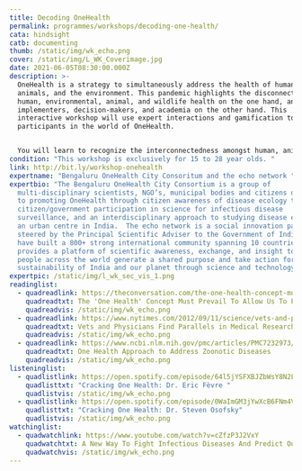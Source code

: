 ```yaml
---
title: Decoding OneHealth
permalink: programmes/workshops/decoding-one-health/
cata: hindsight
catb: documenting
thumb: /static/img/wk_echo.png
cover: /static/img/L_WK_Coverimage.jpg
date: 2021-06-05T08:30:00.000Z
description: >-
  OneHealth is a strategy to simultaneously address the health of humans,
  animals, and the environment. This pandemic highlights the disconnect among
  human, environmental, animal, and wildlife health on the one hand, and
  implementers, decision-makers, and academia on the other hand. This
  interactive workshop will use expert interactions and gamification to engage
  participants in the world of OneHealth.  


  You will learn to recognize the interconnectedness amongst human, animal and environmental health, identify the need for and use of current OneHealth strategies at local, national and global levels, and understand how OneHealth strategies can be used in your homes and communities to improve human and environmental wellbeing. We are all OneHealth, and OneHealth is for all of us. Join us to learn how you, and everything around you is a vital part of our planet’s future.
condition: "This workshop is exclusively for 15 to 28 year olds. "
link: http://bit.ly/workshop-onehealth
expertname: "Bengaluru OneHealth City Consoritum and the echo network "
expertbio: "The Bengaluru OneHealth City Consortium is a group of
  multi-disciplinary scientists, NGO’s, municipal bodies and citizens dedicated
  to promoting OneHealth through citizen awareness of disease ecology themes,
  citizen/government participation in science for infectious disease
  surveillance, and an interdisciplinary approach to studying disease ecology at
  an urban centre in India.  The echo network is a social innovation partnership
  steered by the Principal Scientific Adviser to the Government of India. They
  have built a 800+ strong international community spanning 10 countries that
  provides a platform of scientific awareness, exchange, and insight to enable
  people across the world generate a shared purpose and take action for the
  sustainability of India and our planet through science and technology. "
expertpic: /static/img/l_wk_sec_vis_1.png
readinglist:
  - quadreadlink: https://theconversation.com/the-one-health-concept-must-prevail-to-allow-us-to-prevent-pandemics-148378
    quadreadtxt: The 'One Health' Concept Must Prevail To Allow Us To Prevent Pandemics
    quadreadvis: /static/img/wk_echo.png
  - quadreadlink: https://www.nytimes.com/2012/09/11/science/vets-and-physicians-find-parallels-in-medical-research.html?_r=1&smid=tw-share
    quadreadtxt: Vets and Physicians Find Parallels in Medical Research
    quadreadvis: /static/img/wk_echo.png
  - quadreadlink: https://www.ncbi.nlm.nih.gov/pmc/articles/PMC7232973/#:~:text=One%20Health%20(OH)%20is%20a,plants%2C%20and%20their%20shared%20environment
    quadreadtxt: One Health Approach to Address Zoonotic Diseases
    quadreadvis: /static/img/wk_echo.png
listeninglist:
  - quadlistlink: https://open.spotify.com/episode/64l5jYSFXBJZbWsY8N2LOs
    quadlisttxt: "Cracking One Health: Dr. Eric Fèvre "
    quadlistvis: /static/img/wk_echo.png
  - quadlistlink: https://open.spotify.com/episode/0WaImGM3jYwXcB6FNm4VGv
    quadlisttxt: "Cracking One Health: Dr. Steven Osofsky"
    quadlistvis: /static/img/wk_echo.png
watchinglist:
  - quadwatchlink: https://www.youtube.com/watch?v=cZfzP3J2VxY
    quadwatchtxt: A New Way To Fight Infectious Diseases And Predict Outbreaks
    quadwatchvis: /static/img/wk_echo.png
---
```


